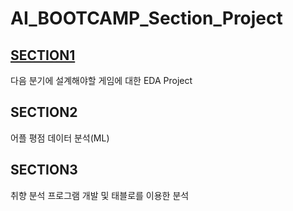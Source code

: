 # **AI_BOOTCAMP_Section_Project**

## [**SECTION1**](https://github.com/sangahnim/section_project/tree/main/section1)
다음 분기에 설계해야할 게임에 대한 EDA Project

## **SECTION2**
어플 평점 데이터 분석(ML)

## **SECTION3**
취향 분석 프로그램 개발 및 태블로를 이용한 분석

